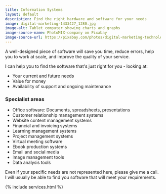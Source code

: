 ```yaml
---
title: Information Systems
layout: default
description: Find the right hardware and software for your needs
image: digital-marketing-1433427_1280.jpg
image-alt: Tablet computer showing charts and graphs
image-source-name: PhotoMIX-company on Pixabay
image-source-url: https://pixabay.com/photos/digital-marketing-technology-1433427/
---
```

A well-designed piece of software will save you time, reduce errors, help you to work at scale, and improve the quality of your service.

I can help you to find the software that's just right for you - looking at:

- Your current and future needs
- Value for money
- Availability of support and ongoing maintenance

### Specialist areas

- Office software: Documents, spreadsheets, presentations
- Customer relationship management systems
- Website content management systems
- Financial and invoicing systems
- Learning management systems
- Project management systems
- Virtual meeting software
- Ebook production systems
- Email and social media
- Image management tools
- Data analysis tools

Even if your specific needs are not represented here, please give me a call. I will usually be able to find you software that will meet your requirements.

{% include services.html %}
